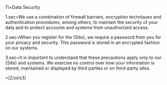 Ti=Data Security

1.sec=We use a combination of firewall barriers, encryption techniques and authentication procedures, among others, to maintain the security of your data and to protect accounts and systems from unauthorized access.

2.sec=When you register for the {Site}, we require a password from you for your privacy and security. This password is stored in an encrypted fashion on our systems.

3.sec=It is important to understand that these precautions apply only to our {Site} and systems. We exercise no control over how your information is stored, maintained or displayed by third parties or on third-party sites.

=[Z/ol/s3]
